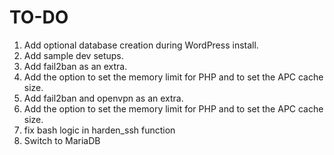 # TO-DO

1. Add optional database creation during WordPress install.
2. Add sample dev setups.
3. Add fail2ban as an extra.
4. Add the option to set the memory limit for PHP and to set the APC cache size.
3. Add fail2ban and openvpn as an extra.
4. Add the option to set the memory limit for PHP and to set the APC cache size.
5. fix bash logic in harden_ssh function
6. Switch to MariaDB
